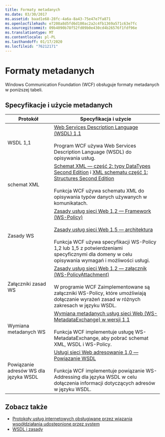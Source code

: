 ```yaml
---
title: Formaty metadanych
ms.date: 03/30/2017
ms.assetid: baad1e68-28fc-4a6a-8a43-75e47e7fa871
ms.openlocfilehash: e7208a8d5fd6d100ac2a2c4fb1369a571c63e7fc
ms.sourcegitcommit: 09b4090b78f52fd09b0e430cd4b26576f1fdf96e
ms.translationtype: MT
ms.contentlocale: pl-PL
ms.lasthandoff: 01/17/2020
ms.locfileid: "76212171"
---
```

# <a name="metadata-formats"></a>Formaty metadanych
Windows Communication Foundation (WCF) obsługuje formaty metadanych w poniższej tabeli.  
  
## <a name="metadata-specifications-and-usage"></a>Specyfikacje i użycie metadanych  
  
|Protokół|Specyfikacja i użycie|  
|--------------|-----------------------------|  
|WSDL 1,1|[Web Services Description Language (WSDL) 1,1](https://www.w3.org/TR/wsdl/)<br /><br /> Program WCF używa Web Services Description Language (WSDL) do opisywania usług.|  
|schemat XML|[Schemat XML — część 2: typy DataTypes Second Edition](https://www.w3.org/TR/2004/REC-xmlschema-2-20041028/) i [XML schematu część 1: Structures Second Edition](https://www.w3.org/TR/2004/REC-xmlschema-1-20041028/)<br /><br /> Funkcja WCF używa schematu XML do opisywania typów danych używanych w komunikatach.|  
|Zasady WS|[Zasady usług sieci Web 1,2 — Framework (WS-Policy)](https://www.w3.org/Submission/WS-Policy/)<br /><br /> [Zasady usług sieci Web 1,5 — architektura](https://www.w3.org/TR/ws-policy/)<br /><br /> Funkcja WCF używa specyfikacji WS-Policy 1,2 lub 1,5 z potwierdzeniami specyficznymi dla domeny w celu opisywania wymagań i możliwości usługi.|  
|Załączniki zasad WS|[Zasady usług sieci Web 1,2 — załącznik (WS-PolicyAttachment)](https://www.w3.org/Submission/WS-PolicyAttachment/)<br /><br /> W programie WCF Zaimplementowane są załączniki WS-Policy, które umożliwiają dołączanie wyrażeń zasad w różnych zakresach w języku WSDL.|  
|Wymiana metadanych WS|[Wymiana metadanych usług sieci Web (WS-MetadataExchange) w wersji 1,1](https://specs.xmlsoap.org/ws/2004/09/mex/WS-MetadataExchange.pdf)<br /><br /> Funkcja WCF implementuje usługę WS-MetadataExchange, aby pobrać schemat XML, WSDL i WS-Policy.|  
|Powiązanie adresów WS dla języka WSDL|[Usługi sieci Web adresowanie 1,0 — Powiązanie WSDL](https://www.w3.org/TR/ws-addr-wsdl/)<br /><br /> Funkcja WCF implementuje powiązanie WS-Addressing dla języka WSDL w celu dołączenia informacji dotyczących adresów w języku WSDL.|  
  
## <a name="see-also"></a>Zobacz także

- [Protokoły usług internetowych obsługiwane przez wiązania współdziałania udostępnione przez system](../../../../docs/framework/wcf/feature-details/web-services-protocols-supported-by-system-provided-interoperability-bindings.md)
- [WSDL i zasady](../../../../docs/framework/wcf/feature-details/wsdl-and-policy.md)
